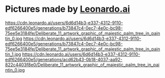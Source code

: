 # Pictures made by [Leonardo.ai](Leonardo.ai)
https://cdn.leonardo.ai/users/6d6d14b3-e337-4312-9110-edf6266400e5/generations/b73847c4-0ec7-4e0c-bc98-75ee5e3184fe/Deliberate_11_artwork_graphic_of_majestic_palm_tree_in_paintin_0.jpg
https://cdn.leonardo.ai/users/6d6d14b3-e337-4312-9110-edf6266400e5/generations/b73847c4-0ec7-4e0c-bc98-75ee5e3184fe/Deliberate_11_artwork_graphic_of_majestic_palm_tree_in_paintin_1.jpg
https://cdn.leonardo.ai/users/6d6d14b3-e337-4312-9110-edf6266400e5/generations/acd62b43-0b18-4037-aa92-822c4403f8e0/Deliberate_11_artwork_graphic_of_majestic_palm_tree_in_paintin_0.jpg
